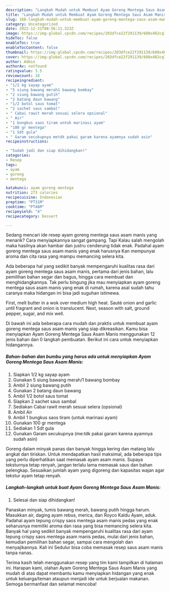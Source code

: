 ```yaml
---
description: "Langkah Mudah untuk Membuat Ayam Goreng Mentega Saus Asam Manis, Enak"
title: "Langkah Mudah untuk Membuat Ayam Goreng Mentega Saus Asam Manis, Enak"
slug: 168-langkah-mudah-untuk-membuat-ayam-goreng-mentega-saus-asam-manis-enak
category: Uncategorized
date: 2022-12-31T08:56:11.523Z
image: https://img-global.cpcdn.com/recipes/203dfce22f291139/680x482cq70/ayam-goreng-mentega-saus-asam-manis-foto-resep-utama.jpg
hideToc: false
enableToc: true
enableTocContent: false
thumbnail: https://img-global.cpcdn.com/recipes/203dfce22f291139/680x482cq70/ayam-goreng-mentega-saus-asam-manis-foto-resep-utama.jpg
cover: https://img-global.cpcdn.com/recipes/203dfce22f291139/680x482cq70/ayam-goreng-mentega-saus-asam-manis-foto-resep-utama.jpg
author: Admin
authorAv: notfound
ratingvalue: 3.5
reviewcount: 18
recipeingredient:
- "1/2 kg sayap ayam"
- "5 siung bawang merah1 bawang bombay"
- "2 siung bawang putih"
- "2 batang daun bawang"
- "1/2 botol saus tomat"
- "2 sachet saus sambal"
- " Cabai rawit merah sesuai selera opsional"
- " Air"
- "1 bungkus saos tiram untuk marinasi ayam"
- "100 gr mentega"
- "1 Sdt gula"
- " Garam secukupnya metdk pakai garam karena ayamnya sudah asin"
recipeinstructions:

- "Sudah jadi dan siap dihidangkan!"
categories:
- Resep
tags:
- ayam
- goreng
- mentega

katakunci: ayam goreng mentega 
nutrition: 273 calories
recipecuisine: Indonesian
preptime: "PT31M"
cooktime: "PT46M"
recipeyield: "4"
recipecategory: Dessert

---
```



Sedang mencari ide resep ayam goreng mentega saus asam manis yang menarik? Cara menyiapkannya sangat gampang. Tapi Kalau salah mengolah maka hasilnya akan hambar dan justru cenderung tidak enak. Padahal ayam goreng mentega saus asam manis yang enak harusnya Kan mempunyai aroma dan cita rasa yang mampu memancing selera kita.


Ada beberapa hal yang sedikit banyak mempengaruhi kualitas rasa dari ayam goreng mentega saus asam manis, pertama dari jenis bahan, lalu pemilihan bahan segar dan bagus, hingga cara membuat dan menghidangkannya. Tak perlu bingung jika mau menyiapkan ayam goreng mentega saus asam manis yang enak di rumah, karena asal sudah tahu caranya maka hidangan ini bisa jadi suguhan istimewa.

First, melt butter in a wok over medium high heat. Sauté onion and garlic until fragrant and onion is translucent. Next, season with salt, ground pepper, sugar, and mix well.


Di bawah ini ada beberapa cara mudah dan praktis untuk membuat ayam goreng mentega saus asam manis yang siap dikreasikan. Kamu bisa menyiapkan Ayam Goreng Mentega Saus Asam Manis menggunakan 12 jenis bahan dan 0 langkah pembuatan. Berikut ini cara untuk menyiapkan hidangannya.

<!--inarticleads1-->

##### Bahan-bahan dan bumbu yang harus ada untuk menyiapkan Ayam Goreng Mentega Saus Asam Manis:

1. Siapkan 1/2 kg sayap ayam
1. Gunakan 5 siung bawang merah/1 bawang bombay
1. Ambil 2 siung bawang putih
1. Gunakan 2 batang daun bawang
1. Ambil 1/2 botol saus tomat
1. Siapkan 2 sachet saus sambal
1. Sediakan  Cabai rawit merah sesuai selera (opsional)
1. Ambil  Air
1. Ambil 1 bungkus saos tiram (untuk marinasi ayam)
1. Gunakan 100 gr mentega
1. Sediakan 1 Sdt gula
1. Gunakan  Garam secukupnya (me:tdk pakai garam karena ayamnya sudah asin)


Goreng dalam minyak panas dan banyak hingga kering dan matang lalu angkat dan tiriskan. Untuk mendapatkan hasil maksimal, ada beberapa tips yang perlu diperhatikan saat memasak ayam asam manis. Supaya teksturnya tetap renyah, jangan terlalu lama memasak saus dan bahan pelengkap. Sesuaikan jumlah ayam yang digoreng dan kapasitas wajan agar tekstur ayam tetap renyah. 

<!--inarticleads2-->

##### Langkah-langkah untuk buat Ayam Goreng Mentega Saus Asam Manis:


1. Selesai dan siap dihidangkan!

Panaskan minyak, tumis bawang merah, bawang putih hingga harum. Masukkan air, daging ayam rebus, merica, dan Royco Kaldu Ayam, aduk. Padahal ayam tepung crispy saos mentega asam manis pedas yang enak seharusnya memiliki aroma dan rasa yang bisa memancing selera kita. Banyak hal yang sedikit banyak mempengaruhi kualitas rasa dari ayam tepung crispy saos mentega asam manis pedas, mulai dari jenis bahan, kemudian pemilihan bahan segar, sampai cara mengolah dan menyajikannya. Kali ini Sedulur bisa coba memasak resep saus asam manis tanpa nanas. 

Terima kasih telah menggunakan resep yang tim kami tampilkan di halaman ini. Harapan kami, olahan Ayam Goreng Mentega Saus Asam Manis yang mudah di atas dapat membantu kamu menyiapkan hidangan yang enak untuk keluarga/teman ataupun menjadi ide untuk berjualan makanan. Semoga bermanfaat dan selamat mencoba!
